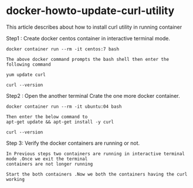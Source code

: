 # docker-howto-update-curl-utility
This article describes about how to install curl utility in running container

Step1 : Create docker centos container in interactive terminal mode.

```
docker container run --rm -it centos:7 bash

The above docker command prompts the bash shell then enter the following command

yum update curl

curl --version 

```

Step2 : Open the another terminal Crate the one more docker container.

```
docker container run --rm -it ubuntu:04 bash

Then enter the below command to 
apt-get update && apt-get install -y curl

curl --version 
```

Step 3: Verify the docker containers are running or not.

```
In Previous steps two containers are running in interactive terminal mode .Once we exit the terminal 
containers are not longer running

Start the both containers .Now we both the containers having the curl working 
```

